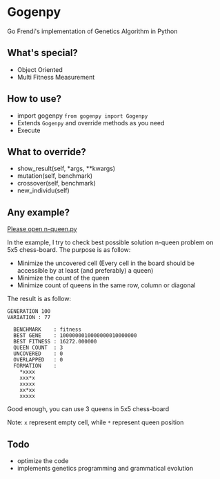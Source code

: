 Gogenpy
=======

Go Frendi's implementation of Genetics Algorithm in Python

What's special?
---------------
* Object Oriented
* Multi Fitness Measurement

How to use?
-----------
* import gogenpy `from gogenpy import Gogenpy`
* Extends `Gogenpy` and override methods as you need
* Execute

What to override?
-----------------
* show_result(self, *args, **kwargs)
* mutation(self, benchmark)
* crossover(self, benchmark)
* new_individu(self)

Any example?
------------
[Please open n-queen.py](n-queen.py)

In the example, I try to check best possible solution n-queen problem on 5x5 chess-board.
The purpose is as follow:
* Minimize the uncovered cell (Every cell in the board should be accessible by at least (and preferably) a queen)
* Minimize the count of the queen
* Minimize count of queens in the same row, column or diagonal

The result is as follow:
```
GENERATION 100
VARIATION : 77

  BENCHMARK    : fitness
  BEST GENE    : 1000000010000000010000000
  BEST FITNESS : 16272.000000
  QUEEN COUNT  : 3
  UNCOVERED    : 0
  OVERLAPPED   : 0
  FORMATION    :
    *xxxx
    xxx*x
    xxxxx
    xx*xx
    xxxxx
```
Good enough, you can use 3 queens in 5x5 chess-board

Note: `x` represent empty cell, while `*` represent queen position

Todo
----
* optimize the code
* implements genetics programming and grammatical evolution